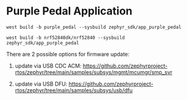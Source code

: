 # Purple Pedal Application

```shell
west build -b purple_pedal --sysbuild zephyr_sdk/app_purple_pedal

west build -b nrf52840dk/nrf52840 --sysbuild zephyr_sdk/app_purple_pedal
```

There are 2 possible options for firmware update:

1. update via USB CDC ACM: https://github.com/zephyrproject-rtos/zephyr/tree/main/samples/subsys/mgmt/mcumgr/smp_svr

2. update via USB DFU: https://github.com/zephyrproject-rtos/zephyr/tree/main/samples/subsys/usb/dfu